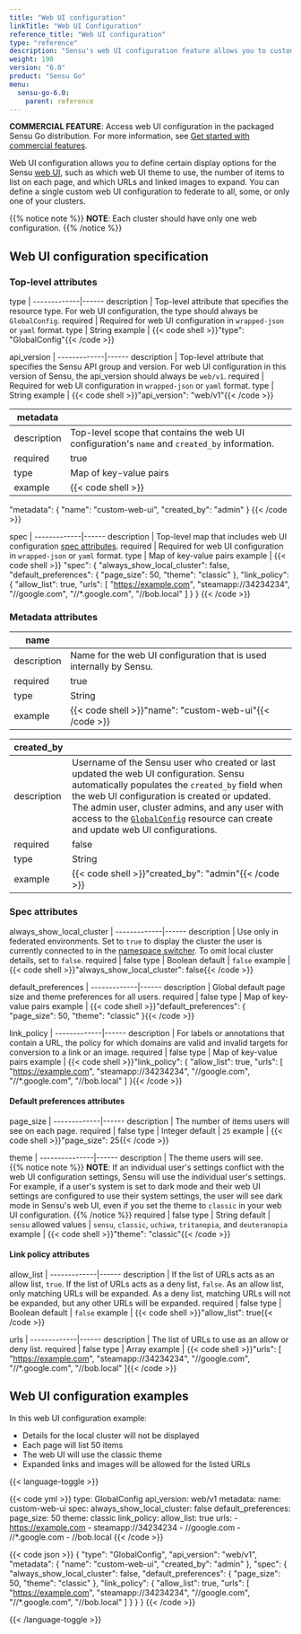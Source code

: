 ```yaml
---
title: "Web UI configuration"
linkTitle: "Web UI Configuration"
reference_title: "Web UI configuration"
type: "reference"
description: "Sensu's web UI configuration feature allows you to customize your web UI displays. Read the reference to create and update web UI configurations."
weight: 190
version: "6.0"
product: "Sensu Go"
menu: 
  sensu-go-6.0:
    parent: reference
---
```


**COMMERCIAL FEATURE**: Access web UI configuration in the packaged Sensu Go distribution.
For more information, see [Get started with commercial features][1].

Web UI configuration allows you to define certain display options for the Sensu [web UI][3], such as which web UI theme to use, the number of items to list on each page, and which URLs and linked images to expand.
You can define a single custom web UI configuration to federate to all, some, or only one of your clusters.

{{% notice note %}}
**NOTE**: Each cluster should have only one web configuration.
{{% /notice %}}
 
## Web UI configuration specification

### Top-level attributes

type         | 
-------------|------
description  | Top-level attribute that specifies the resource type. For web UI configuration, the type should always be `GlobalConfig`.
required     | Required for web UI configuration in `wrapped-json` or `yaml` format.
type         | String
example      | {{< code shell >}}"type": "GlobalConfig"{{< /code >}}

api_version  | 
-------------|------
description  | Top-level attribute that specifies the Sensu API group and version. For web UI configuration in this version of Sensu, the api_version should always be `web/v1`.
required     | Required for web UI configuration in `wrapped-json` or `yaml` format.
type         | String
example      | {{< code shell >}}"api_version": "web/v1"{{< /code >}}

metadata     |      |
-------------|------
description  | Top-level scope that contains the web UI configuration's `name` and `created_by` information.
required     | true
type         | Map of key-value pairs
example      | {{< code shell >}}
"metadata": {
  "name": "custom-web-ui",
  "created_by": "admin"
}
{{< /code >}}

spec         | 
-------------|------
description  | Top-level map that includes web UI configuration [spec attributes][4].
required     | Required for web UI configuration in `wrapped-json` or `yaml` format.
type         | Map of key-value pairs
example      | {{< code shell >}}
"spec": {
  "always_show_local_cluster": false,
  "default_preferences": {
    "page_size": 50,
    "theme": "classic"
  },
  "link_policy": {
    "allow_list": true,
    "urls": [
      "https://example.com",
      "steamapp://34234234",
      "//google.com",
      "//*.google.com",
      "//bob.local"
    ]
  }
}
{{< /code >}}

### Metadata attributes

name         |      |
-------------|------
description  | Name for the web UI configuration that is used internally by Sensu.
required     | true
type         | String
example      | {{< code shell >}}"name": "custom-web-ui"{{< /code >}}

| created_by |      |
-------------|------
description  | Username of the Sensu user who created or last updated the web UI configuration. Sensu automatically populates the `created_by` field when the web UI configuration is created or updated. The admin user, cluster admins, and any user with access to the [`GlobalConfig`][2] resource can create and update web UI configurations.
required     | false
type         | String
example      | {{< code shell >}}"created_by": "admin"{{< /code >}}

### Spec attributes

<a name="show-local-cluster"></a>

always_show_local_cluster | 
-------------|------ 
description  | Use only in federated environments. Set to `true` to display the cluster the user is currently connected to in the [namespace switcher][5]. To omit local cluster details, set to `false`.
required     | false
type         | Boolean
default      | `false`
example      | {{< code shell >}}"always_show_local_cluster": false{{< /code >}}

default_preferences | 
-------------|------ 
description  | Global default page size and theme preferences for all users.
required     | false
type         | Map of key-value pairs
example      | {{< code shell >}}"default_preferences": {
  "page_size": 50,
  "theme": "classic"
}{{< /code >}}

link_policy | 
-------------|------ 
description  | For labels or annotations that contain a URL, the policy for which domains are valid and invalid targets for conversion to a link or an image.
required     | false
type         | Map of key-value pairs
example      | {{< code shell >}}"link_policy": {
  "allow_list": true,
  "urls": [
    "https://example.com",
    "steamapp://34234234",
    "//google.com",
    "//*.google.com",
    "//bob.local"
  ]
}{{< /code >}}

#### Default preferences attributes

page_size | 
-------------|------ 
description  | The number of items users will see on each page.
required     | false
type         | Integer
default      | `25`
example      | {{< code shell >}}"page_size": 25{{< /code >}}

theme | 
---------------|------ 
description    | The theme users will see.<br>{{% notice note %}}
**NOTE**: If an individual user's settings conflict with the web UI configuration settings, Sensu will use the individual user's settings.
For example, if a user's system is set to dark mode and their web UI settings are configured to use their system settings, the user will see dark mode in Sensu's web UI, even if you set the theme to `classic` in your web UI configuration.
{{% /notice %}}
required       | false
type           | String
default        | `sensu`
allowed values | `sensu`, `classic`, `uchiwa`, `tritanopia`, and `deuteranopia`
example        | {{< code shell >}}"theme": "classic"{{< /code >}}

#### Link policy attributes

allow_list | 
-------------|------ 
description  | If the list of URLs acts as an allow list, `true`. If the list of URLs acts as a deny list, `false`. As an allow list, only matching URLs will be expanded. As a deny list, matching URLs will not be expanded, but any other URLs will be expanded.
required     | false
type         | Boolean
default      | `false`
example      | {{< code shell >}}"allow_list": true{{< /code >}}

urls | 
-------------|------ 
description  | The list of URLs to use as an allow or deny list.
required     | false
type         | Array
example      | {{< code shell >}}"urls": [
  "https://example.com",
  "steamapp://34234234",
  "//google.com",
  "//*.google.com",
  "//bob.local"
]{{< /code >}}

## Web UI configuration examples

In this web UI configuration example:

- Details for the local cluster will not be displayed
- Each page will list 50 items
- The web UI will use the classic theme
- Expanded links and images will be allowed for the listed URLs

{{< language-toggle >}}

{{< code yml >}}
type: GlobalConfig
api_version: web/v1
metadata:
  name: custom-web-ui
spec:
  always_show_local_cluster: false
  default_preferences:
    page_size: 50
    theme: classic
  link_policy:
    allow_list: true
    urls:
    - https://example.com
    - steamapp://34234234
    - //google.com
    - //*.google.com
    - //bob.local
{{< /code >}}

{{< code json >}}
{
  "type": "GlobalConfig",
  "api_version": "web/v1",
  "metadata": {
    "name": "custom-web-ui",
    "created_by": "admin"
  },
  "spec": {
    "always_show_local_cluster": false,
    "default_preferences": {
      "page_size": 50,
      "theme": "classic"
    },
    "link_policy": {
      "allow_list": true,
      "urls": [
        "https://example.com",
        "steamapp://34234234",
        "//google.com",
        "//*.google.com",
        "//bob.local"
      ]
    }
  }
}
{{< /code >}}

{{< /language-toggle >}}


[1]: ../../commercial/
[2]: ../../api/webconfig/
[3]: ../../web-ui/
[4]: #spec-attributes
[5]: ../../web-ui/view-manage-resources/#use-the-namespace-switcher
